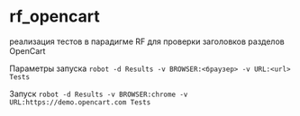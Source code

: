 # rf_opencart
реализация тестов в парадигме RF для проверки заголовков
разделов OpenCart

Параметры запуска `robot -d Results -v BROWSER:<браузер> -v URL:<url> Tests`

Запуск `robot -d Results -v BROWSER:chrome -v URL:https://demo.opencart.com Tests`